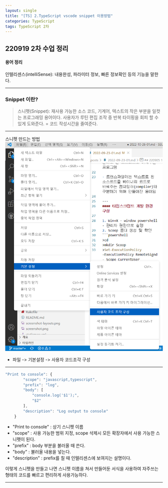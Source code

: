 ```yaml
---
layout: single
title: "[TS] 2.TypeScript vscode snippet 이용방법"
categories: TypeScript
tags: TypeScript 2차 
--- 
```


## 220919 2차 수업 정리
#### 용어 정리
인텔리센스(intelliSense): 내용완성, 파라미터 정보, 빠른 정보확인 등의 기능을 말한다.

---
### Snippet 이란?
>스니펫(Snippet): 재사용 가능한 소스 코드, 기계어, 텍스트의 작은 부분을 일컷는 프로그래밍 용어이다.
사용자가 루틴 편집 조작 중 반복 타이핑을 회피 할 수 있게 도와준다.
= 코드 작성시간을 줄여준다.

---
스니펫 만드는 방법 
<img src="/snippet.png" alt="사진">
- 파일 -> 기본설정 -> 사용자 코드조각 구성

---

```javascript
"Print to console": {
		"scope": "javascript,typescript",
		"prefix": "log",
		"body": [
			"console.log('$1');",
			"$2"
		],
		"description": "Log output to console"
	}
```
- "Print to console" : 상기 스니펫 이름
- "scope" : 사용 가능한 범위 지정, scope 삭제시 모든 확장자에서 사용 가능한 스니펫이 된다.
- "prefix" : body 부분을 불러올 때 쓴다. 
- "body" : 불러올 내용을 넣는다.
- "description" : prefix를 칠 때 인텔리센스에 보여지는 설명이다.

이렇게 스니펫을 만들고 나면 스니펫 이름을 쳐서 만들어둔 서식을 사용하여 자주쓰는 형태의 코드를 빠르고 편리하게 사용가능하다.

---